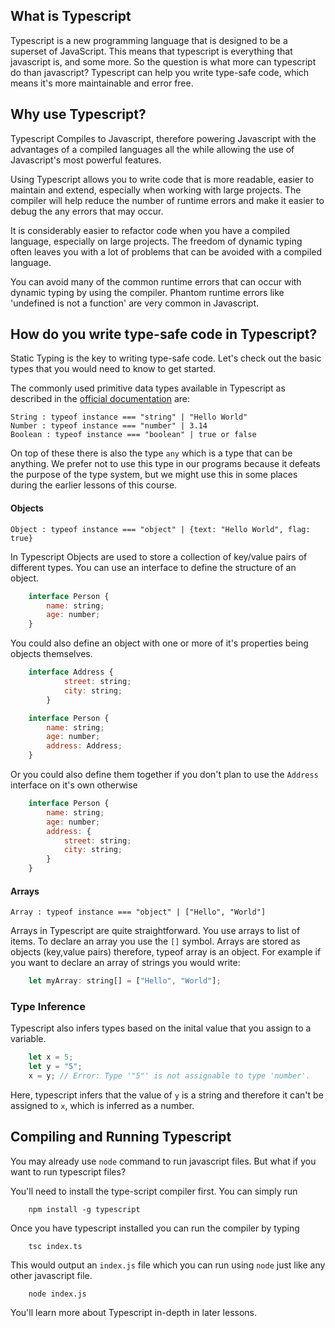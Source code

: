 ## What is Typescript

Typescript is a new programming language that is designed to be a superset of JavaScript. This means that typescript is everything that javascript is, and some more. So the question is what more can typescript do than javascript? Typescript can help you write type-safe code, which means it's more maintainable and error free.

## Why use Typescript?

Typescript Compiles to Javascript, therefore powering Javascript with the advantages of a compiled languages all the while allowing the use of Javascript's most powerful features.

Using Typescript allows you to write code that is more readable, easier to maintain and extend, especially when working with large projects. The compiler will help reduce the number of runtime errors and make it easier to debug the any errors that may occur.

It is considerably easier to refactor code when you have a compiled language, especially on large projects. The freedom of dynamic typing often leaves you with a lot of problems that can be avoided with a compiled language. 

You can avoid many of the common runtime errors that can occur with dynamic typing by using the compiler. Phantom runtime errors like 'undefined is not a function' are very common in Javascript.

## How do you write type-safe code in Typescript?

Static Typing is the key to writing type-safe code. Let's check out the basic types that you would need to know to get started. 

The commonly used primitive data types available in Typescript as described in the [official documentation](https://www.typescriptlang.org/docs/handbook/2/everyday-types.html#the-primitives-string-number-and-boolean) are:

    String : typeof instance === "string" | "Hello World"
    Number : typeof instance === "number" | 3.14
    Boolean : typeof instance === "boolean" | true or false

On top of these there is also the type `any` which is a type that can be anything. We prefer not to use this type in our programs because it defeats the purpose of the type system, but we might use this in some places during the earlier lessons of this course.


#### Objects

    Object : typeof instance === "object" | {text: "Hello World", flag: true}

In Typescript Objects are used to store a collection of key/value pairs of different types. You can use an interface to define the structure of an object.

```js
    interface Person {
        name: string;
        age: number;
    }
```

You could also define an object with one or more of it's properties being objects themselves.

```js
    interface Address {
            street: string;
            city: string;
        }

    interface Person {
        name: string;
        age: number;
        address: Address;
    }
```
Or you could also define them together if you don't plan to use the `Address` interface on it's own otherwise

```js
    interface Person {
        name: string;
        age: number;
        address: {
            street: string;
            city: string;
        }
    }
```
#### Arrays

    Array : typeof instance === "object" | ["Hello", "World"]

Arrays in Typescript are quite straightforward. You use arrays to list of items. To declare an array you use the `[]` symbol. Arrays are stored as objects (key,value pairs) therefore, typeof array is an object. For example if you want to declare an array of strings you would write:
```js
    let myArray: string[] = ["Hello", "World"];
```

### Type Inference
Typescript also infers types based on the inital value that you assign to a variable.

```ts
    let x = 5;
    let y = "5";
    x = y; // Error: Type '"5"' is not assignable to type 'number'.
```

Here, typescript infers that the value of `y` is a string and therefore it can't be assigned to `x`, which is inferred as a number.

## Compiling and Running Typescript

You may already use `node` command to run javascript files. But what if you want to run typescript files?

You'll need to install the type-script compiler first. You can simply run 

```
    npm install -g typescript
```

Once you have typescript installed you can run the compiler by typing

```
    tsc index.ts
```

This would output an `index.js` file which you can run using `node` just like any other javascript file.

```
    node index.js
```

You'll learn more about Typescript in-depth in later lessons. 